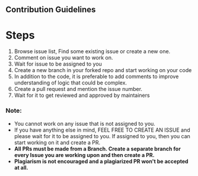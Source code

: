 ## Contribution Guidelines

# Steps

1. Browse issue list, Find some existing issue or create a new one.
2. Comment on issue you want to work on.
3. Wait for issue to be assigned to you
4. Create a new branch in your forked repo and start working on your code
5. In addition to the code, it is preferable to add comments to improve understanding of logic that could be complex.
6. Create a pull request and mention the issue number.
8. Wait for it to get reviewed and approved by maintainers

### Note:

- You cannot work on any issue that is not assigned to you.
- If you have anything else in mind, FEEL FREE TO CREATE AN ISSUE and please wait for it to be assigned to you. If assigned to you, then you can start working on it and create a PR.
- **All PRs must be made from a Branch. Create a separate branch for every Issue you are working upon and then create a PR.**
- **Plagiarism is not encouraged and a plagiarized PR won't be accepted at all.**

